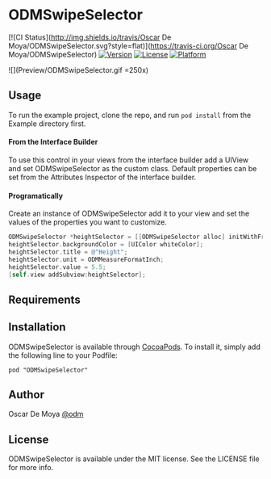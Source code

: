 # ODMSwipeSelector

[![CI Status](http://img.shields.io/travis/Oscar De Moya/ODMSwipeSelector.svg?style=flat)](https://travis-ci.org/Oscar De Moya/ODMSwipeSelector)
[![Version](https://img.shields.io/cocoapods/v/ODMSwipeSelector.svg?style=flat)](http://cocoadocs.org/docsets/ODMSwipeSelector)
[![License](https://img.shields.io/cocoapods/l/ODMSwipeSelector.svg?style=flat)](http://cocoadocs.org/docsets/ODMSwipeSelector)
[![Platform](https://img.shields.io/cocoapods/p/ODMSwipeSelector.svg?style=flat)](http://cocoadocs.org/docsets/ODMSwipeSelector)

![](Preview/ODMSwipeSelector.gif =250x)

## Usage

To run the example project, clone the repo, and run `pod install` from the Example directory first.

#### From the Interface Builder
To use this control in your views from the interface builder add a UIView and set ODMSwipeSelector as the custom class. Default properties can be set from the Attributes Inspector of the interface builder.

#### Programatically
Create an instance of ODMSwipeSelector add it to your view and set the values of the properties you want to customize.

~~~objective-c
ODMSwipeSelector *heightSelector = [[ODMSwipeSelector alloc] initWithFrame:CGRectMake(0, 20, 320, 50)];
heightSelector.backgroundColor = [UIColor whiteColor];
heightSelector.title = @"Height";
heightSelector.unit = ODMMeasureFormatInch;
heightSelector.value = 5.5;
[self.view addSubview:heightSelector];
~~~

## Requirements

## Installation

ODMSwipeSelector is available through [CocoaPods](http://cocoapods.org). To install
it, simply add the following line to your Podfile:

    pod "ODMSwipeSelector"

## Author

Oscar De Moya
[@odm](http://twitter.com/odm)

## License

ODMSwipeSelector is available under the MIT license. See the LICENSE file for more info.

